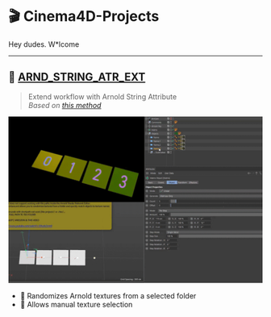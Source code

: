 # 🎬 Cinema4D-Projects

Hey dudes. W*lcome

---

## 🔹 [ARND_STRING_ATR_EXT](https://github.com/AleksandrovskyV/Cinema4D-Projects/tree/main/ARND_STRING_ATR_EXT)

> Extend workflow with Arnold String Attribute  
> _Based on [this method](https://www.youtube.com/watch?v=EAzoIx2vrm0)_

![preview](./!ALL-PREVIEW/Arnold_String-Path_Randomizer_Selector.gif)

- 🎲 Randomizes Arnold textures from a selected folder  
- 🎯 Allows manual texture selection  
